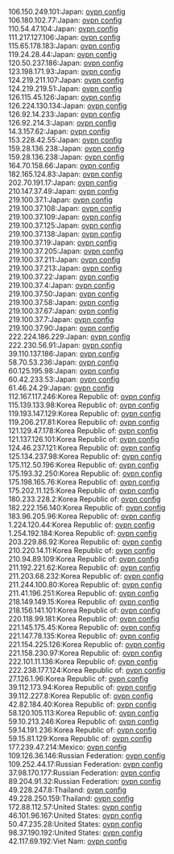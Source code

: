 106.150.249.101:Japan: [ovpn config](vpn/106_150_249_101.ovpn)  
106.180.102.77:Japan: [ovpn config](vpn/106_180_102_77.ovpn)  
110.54.47.104:Japan: [ovpn config](vpn/110_54_47_104.ovpn)  
111.217.127.106:Japan: [ovpn config](vpn/111_217_127_106.ovpn)  
115.65.178.183:Japan: [ovpn config](vpn/115_65_178_183.ovpn)  
119.24.28.44:Japan: [ovpn config](vpn/119_24_28_44.ovpn)  
120.50.237.186:Japan: [ovpn config](vpn/120_50_237_186.ovpn)  
123.198.171.93:Japan: [ovpn config](vpn/123_198_171_93.ovpn)  
124.219.211.107:Japan: [ovpn config](vpn/124_219_211_107.ovpn)  
124.219.219.51:Japan: [ovpn config](vpn/124_219_219_51.ovpn)  
126.115.45.126:Japan: [ovpn config](vpn/126_115_45_126.ovpn)  
126.224.130.134:Japan: [ovpn config](vpn/126_224_130_134.ovpn)  
126.92.14.233:Japan: [ovpn config](vpn/126_92_14_233.ovpn)  
126.92.214.3:Japan: [ovpn config](vpn/126_92_214_3.ovpn)  
14.3.157.62:Japan: [ovpn config](vpn/14_3_157_62.ovpn)  
153.228.42.55:Japan: [ovpn config](vpn/153_228_42_55.ovpn)  
159.28.136.238:Japan: [ovpn config](vpn/159_28_136_238.ovpn)  
159.28.136.238:Japan: [ovpn config](vpn/159_28_136_238.ovpn)  
164.70.158.66:Japan: [ovpn config](vpn/164_70_158_66.ovpn)  
182.165.124.83:Japan: [ovpn config](vpn/182_165_124_83.ovpn)  
202.70.191.17:Japan: [ovpn config](vpn/202_70_191_17.ovpn)  
210.147.37.49:Japan: [ovpn config](vpn/210_147_37_49.ovpn)  
219.100.37.1:Japan: [ovpn config](vpn/219_100_37_1.ovpn)  
219.100.37.108:Japan: [ovpn config](vpn/219_100_37_108.ovpn)  
219.100.37.109:Japan: [ovpn config](vpn/219_100_37_109.ovpn)  
219.100.37.125:Japan: [ovpn config](vpn/219_100_37_125.ovpn)  
219.100.37.138:Japan: [ovpn config](vpn/219_100_37_138.ovpn)  
219.100.37.19:Japan: [ovpn config](vpn/219_100_37_19.ovpn)  
219.100.37.205:Japan: [ovpn config](vpn/219_100_37_205.ovpn)  
219.100.37.211:Japan: [ovpn config](vpn/219_100_37_211.ovpn)  
219.100.37.213:Japan: [ovpn config](vpn/219_100_37_213.ovpn)  
219.100.37.22:Japan: [ovpn config](vpn/219_100_37_22.ovpn)  
219.100.37.4:Japan: [ovpn config](vpn/219_100_37_4.ovpn)  
219.100.37.50:Japan: [ovpn config](vpn/219_100_37_50.ovpn)  
219.100.37.58:Japan: [ovpn config](vpn/219_100_37_58.ovpn)  
219.100.37.67:Japan: [ovpn config](vpn/219_100_37_67.ovpn)  
219.100.37.7:Japan: [ovpn config](vpn/219_100_37_7.ovpn)  
219.100.37.90:Japan: [ovpn config](vpn/219_100_37_90.ovpn)  
222.224.186.229:Japan: [ovpn config](vpn/222_224_186_229.ovpn)  
222.230.56.91:Japan: [ovpn config](vpn/222_230_56_91.ovpn)  
39.110.137.186:Japan: [ovpn config](vpn/39_110_137_186.ovpn)  
58.70.53.236:Japan: [ovpn config](vpn/58_70_53_236.ovpn)  
60.125.195.98:Japan: [ovpn config](vpn/60_125_195_98.ovpn)  
60.42.233.53:Japan: [ovpn config](vpn/60_42_233_53.ovpn)  
61.46.24.29:Japan: [ovpn config](vpn/61_46_24_29.ovpn)  
112.167.117.246:Korea Republic of: [ovpn config](vpn/112_167_117_246.ovpn)  
115.139.133.98:Korea Republic of: [ovpn config](vpn/115_139_133_98.ovpn)  
119.193.147.129:Korea Republic of: [ovpn config](vpn/119_193_147_129.ovpn)  
119.206.217.81:Korea Republic of: [ovpn config](vpn/119_206_217_81.ovpn)  
121.129.47.178:Korea Republic of: [ovpn config](vpn/121_129_47_178.ovpn)  
121.137.126.101:Korea Republic of: [ovpn config](vpn/121_137_126_101.ovpn)  
124.46.237.121:Korea Republic of: [ovpn config](vpn/124_46_237_121.ovpn)  
125.134.237.98:Korea Republic of: [ovpn config](vpn/125_134_237_98.ovpn)  
175.112.50.196:Korea Republic of: [ovpn config](vpn/175_112_50_196.ovpn)  
175.193.32.250:Korea Republic of: [ovpn config](vpn/175_193_32_250.ovpn)  
175.198.165.76:Korea Republic of: [ovpn config](vpn/175_198_165_76.ovpn)  
175.202.11.125:Korea Republic of: [ovpn config](vpn/175_202_11_125.ovpn)  
180.233.228.2:Korea Republic of: [ovpn config](vpn/180_233_228_2.ovpn)  
182.222.156.140:Korea Republic of: [ovpn config](vpn/182_222_156_140.ovpn)  
183.96.205.96:Korea Republic of: [ovpn config](vpn/183_96_205_96.ovpn)  
1.224.120.44:Korea Republic of: [ovpn config](vpn/1_224_120_44.ovpn)  
1.254.192.184:Korea Republic of: [ovpn config](vpn/1_254_192_184.ovpn)  
203.229.86.92:Korea Republic of: [ovpn config](vpn/203_229_86_92.ovpn)  
210.220.14.11:Korea Republic of: [ovpn config](vpn/210_220_14_11.ovpn)  
210.94.89.109:Korea Republic of: [ovpn config](vpn/210_94_89_109.ovpn)  
211.192.221.62:Korea Republic of: [ovpn config](vpn/211_192_221_62.ovpn)  
211.203.68.232:Korea Republic of: [ovpn config](vpn/211_203_68_232.ovpn)  
211.244.100.80:Korea Republic of: [ovpn config](vpn/211_244_100_80.ovpn)  
211.41.196.251:Korea Republic of: [ovpn config](vpn/211_41_196_251.ovpn)  
218.149.149.15:Korea Republic of: [ovpn config](vpn/218_149_149_15.ovpn)  
218.156.141.101:Korea Republic of: [ovpn config](vpn/218_156_141_101.ovpn)  
220.118.99.181:Korea Republic of: [ovpn config](vpn/220_118_99_181.ovpn)  
221.145.175.45:Korea Republic of: [ovpn config](vpn/221_145_175_45.ovpn)  
221.147.78.135:Korea Republic of: [ovpn config](vpn/221_147_78_135.ovpn)  
221.154.225.126:Korea Republic of: [ovpn config](vpn/221_154_225_126.ovpn)  
221.158.230.97:Korea Republic of: [ovpn config](vpn/221_158_230_97.ovpn)  
222.101.11.136:Korea Republic of: [ovpn config](vpn/222_101_11_136.ovpn)  
222.238.177.124:Korea Republic of: [ovpn config](vpn/222_238_177_124.ovpn)  
27.126.1.96:Korea Republic of: [ovpn config](vpn/27_126_1_96.ovpn)  
39.112.173.94:Korea Republic of: [ovpn config](vpn/39_112_173_94.ovpn)  
39.112.227.8:Korea Republic of: [ovpn config](vpn/39_112_227_8.ovpn)  
42.82.184.40:Korea Republic of: [ovpn config](vpn/42_82_184_40.ovpn)  
58.120.105.113:Korea Republic of: [ovpn config](vpn/58_120_105_113.ovpn)  
59.10.213.246:Korea Republic of: [ovpn config](vpn/59_10_213_246.ovpn)  
59.14.191.236:Korea Republic of: [ovpn config](vpn/59_14_191_236.ovpn)  
59.15.81.129:Korea Republic of: [ovpn config](vpn/59_15_81_129.ovpn)  
177.239.47.214:Mexico: [ovpn config](vpn/177_239_47_214.ovpn)  
109.126.36.146:Russian Federation: [ovpn config](vpn/109_126_36_146.ovpn)  
109.252.44.17:Russian Federation: [ovpn config](vpn/109_252_44_17.ovpn)  
37.98.170.177:Russian Federation: [ovpn config](vpn/37_98_170_177.ovpn)  
89.204.91.32:Russian Federation: [ovpn config](vpn/89_204_91_32.ovpn)  
49.228.247.8:Thailand: [ovpn config](vpn/49_228_247_8.ovpn)  
49.228.250.159:Thailand: [ovpn config](vpn/49_228_250_159.ovpn)  
172.88.112.57:United States: [ovpn config](vpn/172_88_112_57.ovpn)  
46.101.96.167:United States: [ovpn config](vpn/46_101_96_167.ovpn)  
50.47.235.28:United States: [ovpn config](vpn/50_47_235_28.ovpn)  
98.37.190.192:United States: [ovpn config](vpn/98_37_190_192.ovpn)  
42.117.69.192:Viet Nam: [ovpn config](vpn/42_117_69_192.ovpn)  
